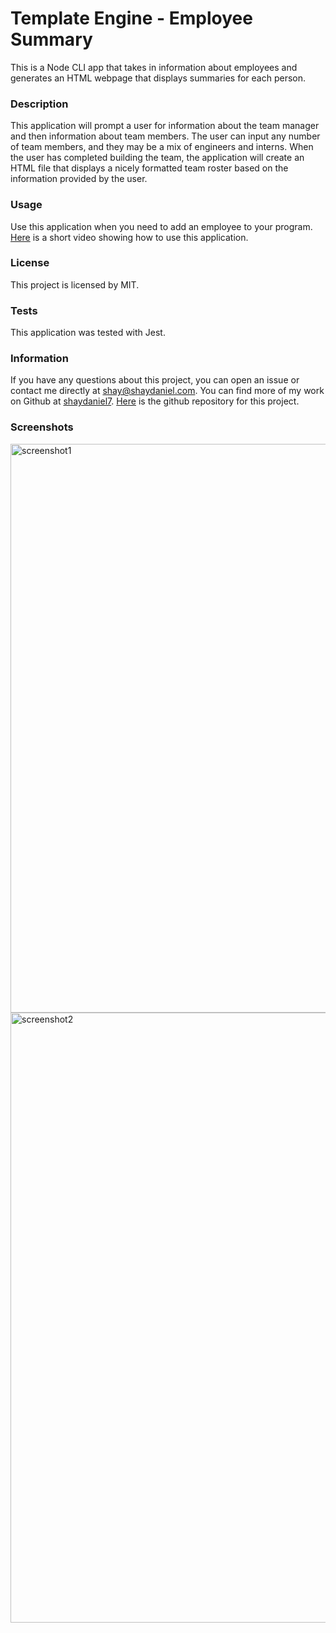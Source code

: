 # **Template Engine - Employee Summary**

This is a Node CLI app that takes in information about employees and generates an HTML webpage that displays summaries for each person. 

### Description
This application will prompt a user for information about the team manager and then information about team members. The user can input any number of team members, and they may be a mix of engineers and interns. When the user has completed building the team, the application will create an HTML file that displays a nicely formatted team roster based on the information provided by the user. 

### Usage
Use this application when you need to add an employee to your program.   [Here](https://drive.google.com/file/d/14vSCg4P-FIgnjmqJm85uwd_9bgPRV5T3/view?usp=sharing "Link to video showing how to use this app") is a short video showing how to use this application.

### License
This project is licensed by MIT.

### Tests
This application was tested with Jest.

### Information
If you have any questions about this project, you can open an issue or contact me directly at shay@shaydaniel.com. You can find more of my work on Github at [shaydaniel7](https://github.com/shaydaniel7/).  [Here](https://github.com/shaydaniel7/team.profile.generator "Link to github repository") is the github repository for this project.

### Screenshots
<img width="910" alt="screenshot1" src="https://user-images.githubusercontent.com/67557233/95790006-70f8a000-0c93-11eb-8dcd-23bf4f29fb64.png">
<img width="976" alt="screenshot2" src="https://user-images.githubusercontent.com/67557233/95790021-7c4bcb80-0c93-11eb-9e22-4f9b9835107a.png">





